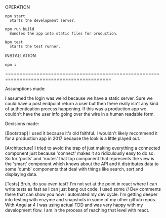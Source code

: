 OPERATION

    npm start
      Starts the development server.

    npm run build
      Bundles the app into static files for production.

    Npm test
      Starts the test runner.




INSTALLATION

    npm i



===========================================================================================

Assumptions made:

I assumed the login was weird because we have a static server.  Sure we could have a post endpoint return a user but then there really isn't any kind of authentication process happening.
If this was a production app we couldn't have the user info going over the wire in a human readable form.

Decisions made:

[Bootstrap]  I used it because it's old faithful.  I wouldn't likely recommend it for a production app in 2017 because the look is a little played out.

[Architecture] I tried to avoid the trap of just making everything a connected component just because
'connect' makes it so ridiculously easy to do so.  So for 'posts' and 'routes' that top component that represents the view is the 'smart' component which knows about the API and it distributes data to some 'dumb' components that deal with things like search, sort and displaying data.

[Tests] Bruh, do you even test?  I'm not yet at the point in react where I can write tests as fast as I can just bang out code.  I used some // Dev comments there that can show you how I automated my dev cycle.  I'm getting deeper into testing with enzyme and snapshots in some of my other github repos.  With Angular 4 I was using actual TDD and was very happy with my development flow.  I am in the process of reaching that level with react. 
